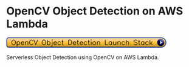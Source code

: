 # OpenCV Object Detection on AWS Lambda

![OpenCV Object Detection Launch Stack](read-me-images/OpenCVObjectDetectionLaunchStack.png)

Serverless Object Detection using OpenCV on AWS Lambda.


